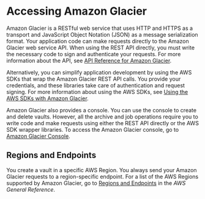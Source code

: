 # Accessing Amazon Glacier<a name="amazon-glacier-accessing"></a>

Amazon Glacier is a RESTful web service that uses HTTP and HTTPS as a transport and JavaScript Object Notation \(JSON\) as a message serialization format\. Your application code can make requests directly to the Amazon Glacier web service API\. When using the REST API directly, you must write the necessary code to sign and authenticate your requests\. For more information about the API, see [API Reference for Amazon Glacier](amazon-glacier-api.md)\. 

Alternatively, you can simplify application development by using the AWS SDKs that wrap the Amazon Glacier REST API calls\. You provide your credentials, and these libraries take care of authentication and request signing\. For more information about using the AWS SDKs, see [Using the AWS SDKs with Amazon Glacier](using-aws-sdk.md)\.

Amazon Glacier also provides a console\. You can use the console to create and delete vaults\. However, all the archive and job operations require you to write code and make requests using either the REST API directly or the AWS SDK wrapper libraries\. To access the Amazon Glacier console, go to [Amazon Glacier Console](https://console.aws.amazon.com/glacier/)\. 

## Regions and Endpoints<a name="regions-and-endpoints-intro"></a>

You create a vault in a specific AWS Region\. You always send your Amazon Glacier requests to a region\-specific endpoint\. For a list of the AWS Regions supported by Amazon Glacier, go to [Regions and Endpoints](http://docs.aws.amazon.com/general/latest/gr/rande.html#glacier_region) in the *AWS General Reference*\.
